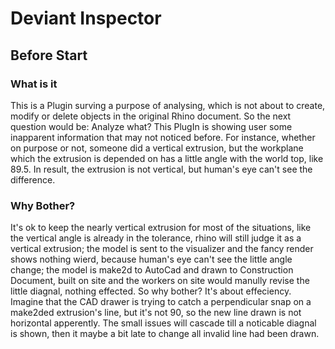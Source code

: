# Deviant Inspector

## Before Start
### What is it
This is a Plugin surving a purpose of analysing, which is not about to create, modify or delete objects in the original Rhino document. So the next question would be: Analyze what? This PlugIn is showing user some inapparent information that may not noticed before.
For instance, whether on purpose or not, someone did a vertical extrusion, but the workplane which the extrusion is depended on has a little angle with the world top, like 89.5. In result, the extrusion is not vertical, but human's eye can't see the difference.
### Why Bother?
It's ok to keep the nearly vertical extrusion for most of the situations, like the vertical angle is already in the tolerance, rhino will still judge it as a vertical extrusion; the model is sent to the visualizer and the fancy render shows nothing wierd, because human's eye can't see the little angle change; the model is make2d to AutoCad and drawn to Construction Document, built on site and the workers on site would manully revise the little diagnal, nothing effected.
So why bother? It's about effeciency. Imagine that the CAD drawer is trying to catch a perpendicular snap on a make2ded extrusion's line, but it's not 90, so the new line drawn is not horizontal apperently. The small issues will cascade till a noticable diagnal is shown, then it maybe a bit late to change all invalid line had been drawn.

